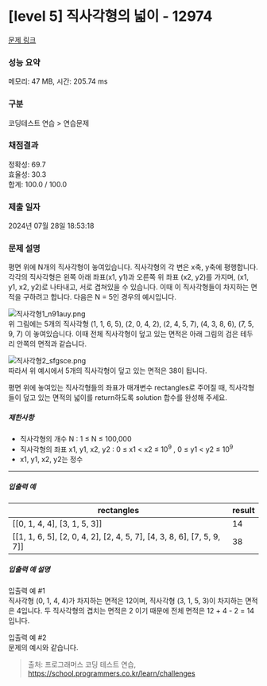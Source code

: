 # [level 5] 직사각형의 넓이 - 12974 

[문제 링크](https://school.programmers.co.kr/learn/courses/30/lessons/12974?language=cpp) 

### 성능 요약

메모리: 47 MB, 시간: 205.74 ms

### 구분

코딩테스트 연습 > 연습문제

### 채점결과

정확성: 69.7<br/>효율성: 30.3<br/>합계: 100.0 / 100.0

### 제출 일자

2024년 07월 28일 18:53:18

### 문제 설명

<p>평면 위에 N개의 직사각형이 놓여있습니다. 직사각형의 각 변은 x축, y축에 평행합니다. 각각의 직사각형은 왼쪽 아래 좌표(x1, y1)과 오른쪽 위 좌표 (x2, y2)를 가지며, (x1, y1, x2, y2)로 나타내고, 서로 겹쳐있을 수 있습니다. 이때 이 직사각형들이 차지하는 면적을 구하려고 합니다. 다음은 N = 5인 경우의 예시입니다.</p>

<p><img src="https://grepp-programmers.s3.ap-northeast-2.amazonaws.com/files/production/3540f1f7-d7d1-4eba-9d88-3421584e2c5e/%E1%84%8C%E1%85%B5%E1%86%A8%E1%84%89%E1%85%A1%E1%84%80%E1%85%A1%E1%86%A8%E1%84%92%E1%85%A7%E1%86%BC1_n91auy.png" title="" alt="직사각형1_n91auy.png"><br>
위 그림에는 5개의 직사각형 (1, 1, 6, 5), (2, 0, 4, 2), (2, 4, 5, 7), (4, 3, 8, 6), (7, 5, 9, 7) 이 놓여있습니다. 이때 전체 직사각형이 덮고 있는 면적은 아래 그림의 검은 테두리 안쪽의 면적과 같습니다.</p>

<p><img src="https://grepp-programmers.s3.ap-northeast-2.amazonaws.com/files/production/0fb732a3-5360-44b4-8898-c61fd0566cf3/%E1%84%8C%E1%85%B5%E1%86%A8%E1%84%89%E1%85%A1%E1%84%80%E1%85%A1%E1%86%A8%E1%84%92%E1%85%A7%E1%86%BC2_sfgsce.png" title="" alt="직사각형2_sfgsce.png"><br>
따라서 위 예시에서 5개의 직사각형이 덮고 있는 면적은 38이 됩니다.</p>

<p>평면 위에 놓여있는 직사각형들의 좌표가 매개변수 rectangles로 주어질 때, 직사각형들이 덮고 있는 면적의 넓이를 return하도록 solution 합수를 완성해 주세요.</p>

<h5>제한사항</h5>

<ul>
<li>직사각형의 개수 N : 1 ≤ N ≤ 100,000</li>
<li>직사각형의 좌표 x1, y1, x2, y2 : 0 ≤ x1 &lt; x2 ≤ 10<sup>9</sup> , 0 ≤ y1 &lt; y2 ≤ 10<sup>9</sup></li>
<li>x1, y1, x2, y2는 정수</li>
</ul>

<hr>

<h5>입출력 예</h5>
<table class="table">
        <thead><tr>
<th>rectangles</th>
<th>result</th>
</tr>
</thead>
        <tbody><tr>
<td>[[0, 1, 4, 4], [3, 1, 5, 3]]</td>
<td>14</td>
</tr>
<tr>
<td>[[1, 1, 6, 5], [2, 0, 4, 2], [2, 4, 5, 7], [4, 3, 8, 6], [7, 5, 9, 7]]</td>
<td>38</td>
</tr>
</tbody>
      </table>
<h5>입출력 예 설명</h5>

<p>입출력 예 #1<br>
직사각형 (0, 1, 4, 4)가 차지하는 면적은 12이며, 직사각형 (3, 1, 5, 3)이 차지하는 면적은 4입니다. 두 직사각형의 겹치는 면적은 2 이기 때문에 전체 면적은 12 + 4 - 2 = 14입니다.</p>

<p>입출력 예 #2<br>
문제의 예시와 같습니다.</p>


> 출처: 프로그래머스 코딩 테스트 연습, https://school.programmers.co.kr/learn/challenges